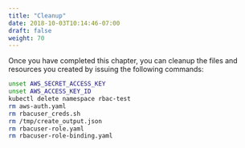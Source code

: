 ```yaml
---
title: "Cleanup"
date: 2018-10-03T10:14:46-07:00
draft: false
weight: 70
---
```


Once you have completed this chapter, you can cleanup the files and resources you created by issuing the following commands:

```bash
unset AWS_SECRET_ACCESS_KEY
unset AWS_ACCESS_KEY_ID
kubectl delete namespace rbac-test
rm aws-auth.yaml
rm rbacuser_creds.sh
rm /tmp/create_output.json
rm rbacuser-role.yaml
rm rbacuser-role-binding.yaml
```

